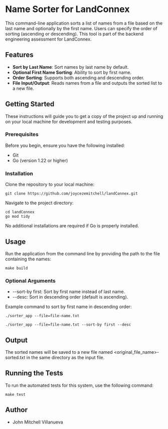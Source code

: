 # Name Sorter for LandConnex

This command-line application sorts a list of names from a file based on the last name and optionally by the first name. Users can specify the order of sorting (ascending or descending). This tool is part of the backend engineering assessment for LandConnex.

## Features

- **Sort by Last Name**: Sort names by last name by default.
- **Optional First Name Sorting**: Ability to sort by first name.
- **Order Sorting**: Supports both ascending and descending order.
- **File Input/Output**: Reads names from a file and outputs the sorted list to a new file.

## Getting Started

These instructions will guide you to get a copy of the project up and running on your local machine for development and testing purposes.

### Prerequisites

Before you begin, ensure you have the following installed:
- Git
- Go (version 1.22 or higher)

### Installation

Clone the repository to your local machine:

``````
git clone https://github.com/joycezemitchell/landConnex.git
``````

Navigate to the project directory:

``````
cd landConnex 
go mod tidy
``````
No additional installations are required if Go is properly installed.

## Usage

Run the application from the command line by providing the path to the file containing the names:

``````
make build
``````

### Optional Arguments

- --sort-by first: Sort by first name instead of last name.
- --desc: Sort in descending order (default is ascending).

Example command to sort by first name in descending order:

``````
./sorter_app --file=file-name.txt
``````

``````
./sorter_app --file=file-name.txt --sort-by first --desc
``````

## Output

The sorted names will be saved to a new file named <original_file_name>-sorted.txt in the same directory as the input file.

## Running the Tests

To run the automated tests for this system, use the following command:

``````
make test
``````

## Author

- John Mitchell Villanueva

